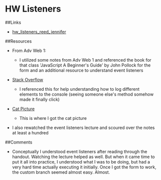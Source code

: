 # HW Listeners

##Links
* [hw\_listeners\_reed\_jennifer](https://github.com/jlreed2/hw_listeners_reed_jennifer)

##Resources
* From Adv Web 1:
    * I utilized some notes from Adv Web 1 and referenced the book for that class 'JavaScript A Beginner's Guide' by John Pollock for the form and an additional resource to understand event listeners
    
* [Stack Overflow](http://stackoverflow.com/questions/21491119/sending-form-text-input-to-console-log-for-testing)
    * I referenced this for help understanding how to log different elements to the console (seeing someone else's method somehow made it finally click)

* [Cat Picture](http://www.businessinsider.com/image/4f3433986bb3f7b67a00003c/cute-cat.jpg)
    * This is where I got the cat picture
 
* I also rewatched the event listeners lecture and scoured over the notes at least a hundred

##Comments
* Conceptually I understood event listeners after reading through the handout. Watching the lecture helped as well. But when it came time to put it all into practice, I understood what I was to be doing, but had a very hard time actually executing it initially. Once I got the form to work, the custom branch seemed almost easy. Almost. 